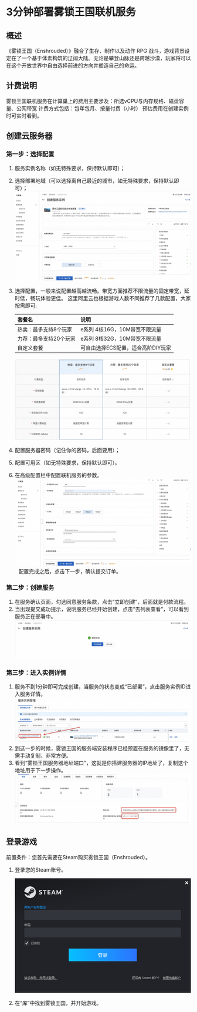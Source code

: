 # 3分钟部署雾锁王国联机服务

## 概述

《雾锁王国（Enshrouded）》融合了生存、制作以及动作 RPG 战斗，游戏背景设定在了一个基于体素构筑的辽阔大陆。无论是攀登山脉还是跨越沙漠，玩家将可以在这个开放世界中自由选择前进的方向并塑造自己的命运。

## 计费说明

雾锁王国联机服务在计算巢上的费用主要涉及：所选vCPU与内存规格、磁盘容量、公网带宽
计费方式包括：包年包月、按量付费（小时）
预估费用在创建实例时可实时看到。

## 创建云服务器

### 第一步：选择配置

1. 服务实例名称（如无特殊要求，保持默认即可）；
2. 选择部署地域（可以选择离自己最近的城市，如无特殊要求，保持默认即可）；
   ![1.jpg](1.jpg)

3. 选择配置，一般来说配置越高越流畅。带宽方面推荐不限流量的固定带宽，延时低，畅玩体验更佳。
   这里阿里云也根据游戏人数不同推荐了几款配置，大家按需即可:

   | 套餐名          | 说明                   |
      |--------------|----------------------|
   | 热卖：最多支持8个玩家     | e系列 4核16G，10M带宽不限流量  |
   | 力荐：最多支持20个玩家   | e系列 8核32G，10M带宽不限流量  |
   | 自定义套餐        | 可自由选择ECS配置，适合高阶DIY玩家 |
   ![1.jpg](4.jpg)

4. 配置服务器密码（记住你的密码，后面要用）；
5. 配置可用区（如无特殊要求，保持默认即可）。
6. 在高级配置栏中配置联机服务的参数。
   ![1.jpg](2.jpg)
   ⠀配置完成之后，点击下一步，确认提交订单。

### 第二步：创建服务

1. 在服务确认页面，勾选同意服务条款，点击“立即创建”，后面就是付款流程。
2. 当出现提交成功提示，说明服务已经开始创建，点击“去列表查看”，可以看到服务正在部署中。
   ![1.jpg](3.jpg)

### 第三步：进入实例详情

1. 服务不到1分钟即可完成创建，当服务的状态变成“已部署”，点击服务实例ID进入服务详情。
   ![1.jpg](6.jpg)
2. 到这一步的时候，雾锁王国的服务端安装程序已经预置在服务的镜像里了，无需手动复制，非常方便。
3. 看到“雾锁王国服务器地址端口”，这就是你搭建服务器的IP地址了，复制这个地址用于下一步操作。
   ![1.jpg](5.jpg)

## 登录游戏

前置条件：您首先需要在Steam购买雾锁王国（Enshrouded）。

1. 登录您的Steam账号。

   ![3.jpg](7.png)

2. 在“库”中找到雾锁王国，并开始游戏。


